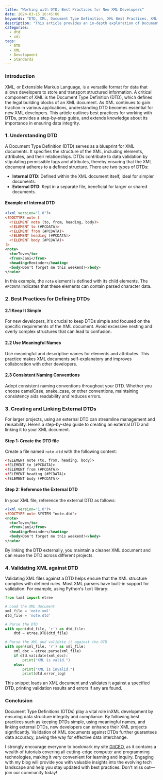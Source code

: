 ```yaml
---
title: "Working with DTD: Best Practices for New XML Developers"
date: 2024-03-15 10:45:00
keywords: "DTD, XML, Document Type Definition, XML Best Practices, XML Development"
description: "This article provides an in-depth exploration of Document Type Definitions (DTD) essential for XML development. New XML developers will benefit from understanding the role of DTDs in defining the structure and legal elements of XML documents. It covers best practices, step-by-step guides for incorporating DTDs in XML files, and troubleshooting tips. By the end of this tutorial, you'll be equipped with the knowledge to utilize DTDs effectively in your XML projects, ensuring that your data exchange adheres to specified formats and standards."
categories:
  - dtd
  - xml
tags:
  - DTD
  - XML
  - Development
  - Standards
---
```


### Introduction

XML, or Extensible Markup Language, is a versatile format for data that allows developers to store and transport structured information. A critical component of XML is the Document Type Definition (DTD), which defines the legal building blocks of an XML document. As XML continues to gain traction in various applications, understanding DTD becomes essential for new XML developers. This article outlines best practices for working with DTDs, provides a step-by-step guide, and extends knowledge about its importance in ensuring data integrity.

<!-- more -->

### 1. Understanding DTD

A Document Type Definition (DTD) serves as a blueprint for XML documents. It specifies the structure of the XML, including elements, attributes, and their relationships. DTDs contribute to data validation by stipulating permissible tags and attributes, thereby ensuring that the XML document adheres to a defined structure. There are two types of DTDs:

- **Internal DTD**: Defined within the XML document itself, ideal for simpler documents.
- **External DTD**: Kept in a separate file, beneficial for larger or shared documents.

#### Example of Internal DTD

```xml
<?xml version="1.0"?>
<!DOCTYPE note [
  <!ELEMENT note (to, from, heading, body)>
  <!ELEMENT to (#PCDATA)>
  <!ELEMENT from (#PCDATA)>
  <!ELEMENT heading (#PCDATA)>
  <!ELEMENT body (#PCDATA)>
]>
<note>
  <to>Tove</to>
  <from>Jani</from>
  <heading>Reminder</heading>
  <body>Don't forget me this weekend!</body>
</note>
```

In this example, the `note` element is defined with its child elements. The `#PCDATA` indicates that these elements can contain parsed character data.

### 2. Best Practices for Defining DTDs

#### 2.1 Keep It Simple

For new developers, it's crucial to keep DTDs simple and focused on the specific requirements of the XML document. Avoid excessive nesting and overly complex structures that can lead to confusion.

#### 2.2 Use Meaningful Names

Use meaningful and descriptive names for elements and attributes. This practice makes XML documents self-explanatory and improves collaboration with other developers.

#### 2.3 Consistent Naming Conventions

Adopt consistent naming conventions throughout your DTD. Whether you choose camelCase, snake_case, or other conventions, maintaining consistency aids readability and reduces errors.

### 3. Creating and Linking External DTDs

For larger projects, using an external DTD can streamline management and reusability. Here’s a step-by-step guide to creating an external DTD and linking it to your XML document.

#### Step 1: Create the DTD file

Create a file named `note.dtd` with the following content:

```xml
<!ELEMENT note (to, from, heading, body)>
<!ELEMENT to (#PCDATA)>
<!ELEMENT from (#PCDATA)>
<!ELEMENT heading (#PCDATA)>
<!ELEMENT body (#PCDATA)>
```

#### Step 2: Reference the External DTD

In your XML file, reference the external DTD as follows:

```xml
<?xml version="1.0"?>
<!DOCTYPE note SYSTEM "note.dtd">
<note>
  <to>Tove</to>
  <from>Jani</from>
  <heading>Reminder</heading>
  <body>Don't forget me this weekend!</body>
</note>
```

By linking the DTD externally, you maintain a cleaner XML document and can reuse the DTD across different projects.

### 4. Validating XML against DTD

Validating XML files against a DTD helps ensure that the XML structure complies with defined rules. Most XML parsers have built-in support for validation. For example, using Python's `lxml` library:

```python
from lxml import etree

# Load the XML document
xml_file = 'note.xml'
dtd_file = 'note.dtd'

# Parse the DTD
with open(dtd_file, 'r') as dtd_file:
    dtd = etree.DTD(dtd_file)

# Parse the XML and validate it against the DTD
with open(xml_file, 'r') as xml_file:
    xml_doc = etree.parse(xml_file)
    if dtd.validate(xml_doc):
        print("XML is valid.")
    else:
        print("XML is invalid.")
        print(dtd.error_log)
```

This snippet loads an XML document and validates it against a specified DTD, printing validation results and errors if any are found.

### Conclusion

Document Type Definitions (DTDs) play a vital role inXML development by ensuring data structure integrity and compliance. By following best practices such as keeping DTDs simple, using meaningful names, and linking external DTDs, new developers can enhance their XML projects significantly. Validation of XML documents against DTDs further guarantees data accuracy, paving the way for effective data interchange.

I strongly encourage everyone to bookmark my site [GitCEO](https://gitceo.com), as it contains a wealth of tutorials covering all cutting-edge computer and programming technologies, making it very convenient for learning and inquiry. Engaging with my blog will provide you with valuable insights into the evolving tech landscape and help you stay updated with best practices. Don't miss out—join our community today!